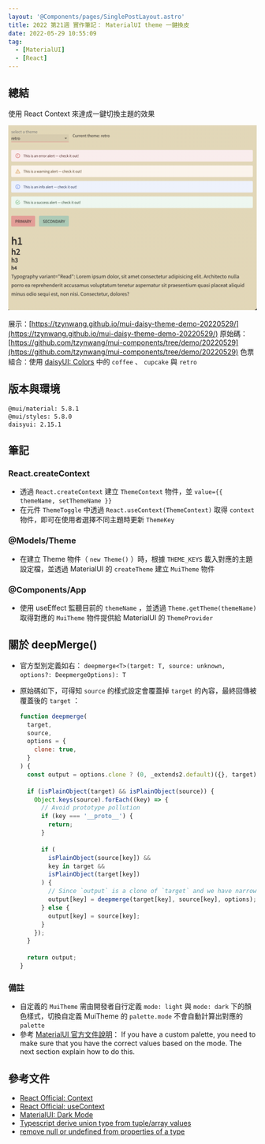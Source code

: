```yaml
---
layout: '@Components/pages/SinglePostLayout.astro'
title: 2022 第21週 實作筆記： MaterialUI theme 一鍵換皮
date: 2022-05-29 10:55:09
tag:
  - [MaterialUI]
  - [React]
---
```


## 總結

使用 React Context 來達成一鍵切換主題的效果

![react context theme change](/2022/mui-daisyui-theme/demo.png)

展示：[https://tzynwang.github.io/mui-daisy-theme-demo-20220529/](https://tzynwang.github.io/mui-daisy-theme-demo-20220529/)
原始碼：[https://github.com/tzynwang/mui-components/tree/demo/20220529](https://github.com/tzynwang/mui-components/tree/demo/20220529)
色票組合：使用 [daisyUI: Colors](https://daisyui.com/docs/colors/) 中的 `coffee` 、 `cupcake` 與 `retro`

## 版本與環境

```
@mui/material: 5.8.1
@mui/styles: 5.8.0
daisyui: 2.15.1
```

## 筆記

### React.createContext

- 透過 `React.createContext` 建立 `ThemeContext` 物件，並 `value={{ themeName, setThemeName }}`
- 在元件 `ThemeToggle` 中透過 `React.useContext(ThemeContext)` 取得 `context` 物件，即可在使用者選擇不同主題時更新 `ThemeKey`

### @Models/Theme

- 在建立 Theme 物件（ `new Theme()` ）時，根據 `THEME_KEYS` 載入對應的主題設定檔，並透過 MaterialUI 的 `createTheme` 建立 `MuiTheme` 物件

### @Components/App

- 使用 useEffect 監聽目前的 `themeName` ，並透過 `Theme.getTheme(themeName)` 取得對應的 `MuiTheme` 物件提供給 MaterialUI 的 `ThemeProvider`

## 關於 deepMerge()

- 官方型別定義如右： `deepmerge<T>(target: T, source: unknown, options?: DeepmergeOptions): T`
- 原始碼如下，可得知 `source` 的樣式設定會覆蓋掉 `target` 的內容，最終回傳被覆蓋後的 `target` ：

  ```js
  function deepmerge(
    target,
    source,
    options = {
      clone: true,
    }
  ) {
    const output = options.clone ? (0, _extends2.default)({}, target) : target;

    if (isPlainObject(target) && isPlainObject(source)) {
      Object.keys(source).forEach((key) => {
        // Avoid prototype pollution
        if (key === '__proto__') {
          return;
        }

        if (
          isPlainObject(source[key]) &&
          key in target &&
          isPlainObject(target[key])
        ) {
          // Since `output` is a clone of `target` and we have narrowed `target` in this block we can cast to the same type.
          output[key] = deepmerge(target[key], source[key], options);
        } else {
          output[key] = source[key];
        }
      });
    }

    return output;
  }
  ```

### 備註

- 自定義的 `MuiTheme` 需由開發者自行定義 `mode: light` 與 `mode: dark` 下的顏色樣式，切換自定義 MuiTheme 的 `palette.mode` 不會自動計算出對應的 `palette`
- 參考 [MaterialUI 官方文件說明](https://mui.com/material-ui/customization/dark-mode/#dark-mode-with-a-custom-palette)： If you have a custom palette, you need to make sure that you have the correct values based on the mode. The next section explain how to do this.

## 參考文件

- [React Official: Context](https://reactjs.org/docs/context.html)
- [React Official: useContext](https://reactjs.org/docs/hooks-reference.html#usecontext)
- [MaterialUI: Dark Mode](https://mui.com/material-ui/customization/dark-mode/)
- [Typescript derive union type from tuple/array values](https://stackoverflow.com/questions/45251664/typescript-derive-union-type-from-tuple-array-values)
- [remove null or undefined from properties of a type](https://stackoverflow.com/questions/53050011/remove-null-or-undefined-from-properties-of-a-type)
